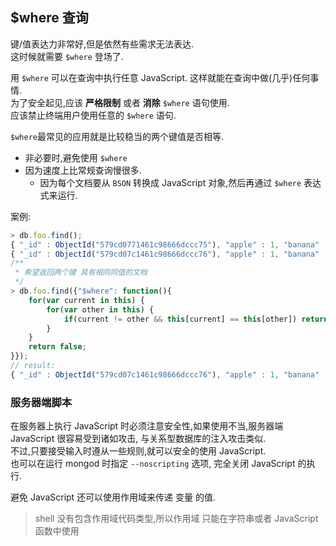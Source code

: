 ## $where 查询

键/值表达力非常好,但是依然有些需求无法表达.   
这时候就需要 `$where` 登场了.  

用 `$where` 可以在查询中执行任意 JavaScript. 这样就能在查询中做(几乎)任何事情.  
为了安全起见,应该 __严格限制__ 或者 __消除__ `$where` 语句使用.  
应该禁止终端用户使用任意的 `$where` 语句.  

`$where`最常见的应用就是比较稳当的两个键值是否相等.

- 非必要时,避免使用 `$where`
- 因为速度上比常规查询慢很多.
    - 因为每个文档要从 `BSON` 转换成 JavaScript 对象,然后再通过 `$where` 表达式来运行.


案例:  

```js
> db.foo.find();
{ "_id" : ObjectId("579cd0771461c98666dccc75"), "apple" : 1, "banana" : 6, "peach" : 3 }
{ "_id" : ObjectId("579cd07c1461c98666dccc76"), "apple" : 1, "banana" : 3, "peach" : 3 }
/**
 * 希望返回两个键 具有相同同值的文档
 */
> db.foo.find({"$where": function(){
    for(var current in this) {
        for(var other in this) {
            if(current != other && this[current] == this[other]) return true;
        }
    }
    return false;
}});
// result:
{ "_id" : ObjectId("579cd07c1461c98666dccc76"), "apple" : 1, "banana" : 3, "peach" : 3 }
```


### 服务器端脚本

在服务器上执行 JavaScript 时必须注意安全性,如果使用不当,服务器端 JavaScript 很容易受到诸如攻击, 与关系型数据库的注入攻击类似.  
不过,只要接受输入时遵从一些规则,就可以安全的使用 JavaScript.  
也可以在运行 mongod 时指定 `--noscripting` 选项, 完全关闭 JavaScript 的执行.  

避免 JavaScript 还可以使用作用域来传递 变量 的值.  

> shell 没有包含作用域代码类型,所以作用域 只能在字符串或者 JavaScript 函数中使用
